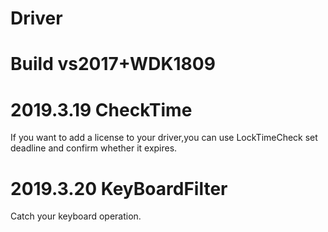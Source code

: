 # Driver

# Build vs2017+WDK1809

# 2019.3.19    CheckTime

  If you want to add a license to your driver,you can use LockTimeCheck set deadline and confirm whether it expires.
  
# 2019.3.20    KeyBoardFilter
  
  Catch your keyboard operation.
